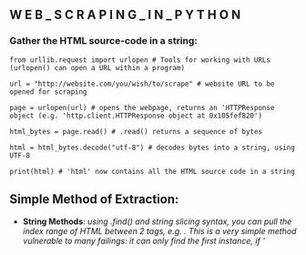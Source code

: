## W E B _ S C R A P I N G _ I N _ P Y T H O N

### Gather the HTML source-code in a string:
```
from urllib.request import urlopen # Tools for working with URLs (urlopen() can open a URL within a program)

url = "http://website.com/you/wish/to/scrape" # website URL to be opened for scraping

page = urlopen(url) # opens the webpage, returns an 'HTTPResponse object (e.g. 'http.client.HTTPResponse object at 0x105fef820')

html_bytes = page.read() # .read() returns a sequence of bytes

html = html_bytes.decode("utf-8") # decodes bytes into a string, using UTF-8

print(html) # 'html' now contains all the HTML source code in a string
```


## Simple Method of Extraction:
- **String Methods**: *using .find() and string slicing syntax, you can pull the index range of HTML between 2 tags, e.g. <title>...</title>. This is a very simple method vulnerable to many failings: it can only find the first instance, if '<title>' is actually '<title id="hdg">' it won't find it, &c.*
  - ```.find()```: *searches a string for the first instance of the string-pattern*
```
# <title>Poseidon</title>
title_index = html.find("<title>") # get the index of the '<' in '<title>'
start_index = title_index + len("<title>") # get the index of the first letter of the actual title, "'P'oseidon"
end_index = html.find("</title>") # repeat for close tag
title = html[start_index:end_index]
print(title) # "Poseidon"
```
   

### Regular Expressions – Extracting Data between HTML tags:
- **re.findall(pattern, string)**
  - ```re.findall("ab*c", "ac")``` => ['ac']
```
import re
```

### REGEX Special Characters & Syntax


Special Character | Meaning
------------------| -------
* | 0+ occurrences of whatever preceded
--|-------------------------------------













